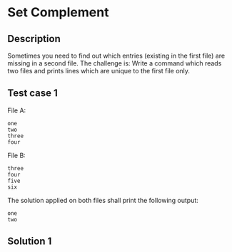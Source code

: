 # Set Complement

## Description

Sometimes you need to find out which entries (existing in the first file) are missing in a second file.
The challenge is: Write a command which reads two files and prints lines which are unique to the first file only.

## Test case 1

File A:
```
one
two
three
four
```

File B:

```
three
four
five
six
```

The solution applied on both files shall print the following output:

```
one
two
```

## Solution 1

